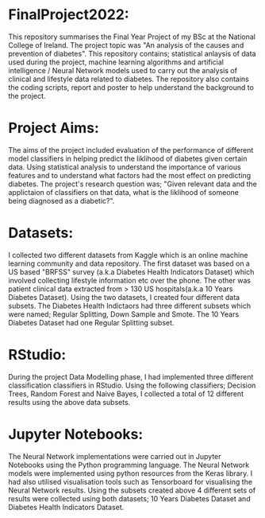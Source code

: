 # FinalProject2022:
This repository summarises the Final Year Project of my BSc at the National College of Ireland. The project topic was "An analysis of the causes and prevention of diabetes". This repository contains; statistical anlaysis of data used during the project, machine learning algorithms and artificial intelligence / Neural Network models used to carry out the analysis of clinical and lifestyle data related to diabetes. The repository also contains the coding scripts, report and poster to help understand the background to the project. 
# Project Aims:
The aims of the project included evaluation of the performance of different model classifiers in helping predict the liklihood of diabetes given certain data. Using statistical analysis to understand the importance of various features and to understand what factors had the most effect on predicting diabetes. The project's research question was; "Given relevant data and the applictaion of classifiers on that data, what is the liklihood of someone being diagnosed as a diabetic?".  
# Datasets:
I collected two different datasets from Kaggle which is an online machine learning community and data repository. The first dataset was based on a US based "BRFSS" survey (a.k.a Diabetes Health Indicators Dataset) which involved collecting lifestyle information etc over the phone. The other was patient clinical data extracted from > 130 US hospitals(a.k.a 10 Years Diabetes Dataset). Using the two datasets, I created four different data subsets. The Diabetes Health Indictaors had three different subsets which were named; Regular Splitting, Down Sample and Smote. The 10 Years Diabetes Dataset had one Regular Splitting subset.
# RStudio:
During the project Data Modelling phase, I had implemented three different classification classifiers in RStudio. Using the following classifiers; Decision Trees, Random Forest and Naive Bayes, I collected a total of 12 different results using the above data subsets. 
# Jupyter Notebooks:
The Neural Network implementations were carried out in Jupyter Notebooks using the Python programming language. The Neural Network models were implemented using python resources from the Keras library. I had also utilised visualisation tools such as Tensorboard for visualising the Neural Network results. Using the subsets created above 4 different sets of results were collected using both datasets; 10 Years Diabetes Dataset and Diabetes Health Indicators Dataset. 
